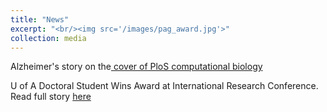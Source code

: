 ```yaml
---
title: "News"
excerpt: "<br/><img src='/images/pag_award.jpg'>"
collection: media
---
```


Alzheimer's story on the[ cover of PloS computational biology](https://journals.plos.org/ploscompbiol/issue?id=10.1371/issue.pcbi.v18.i07)

U of A Doctoral Student Wins Award at International Research Conference.
Read full story [here](https://news.uark.edu/articles/37819/u-of-a-doctoral-student-wins-award-at-international-research-conference)
